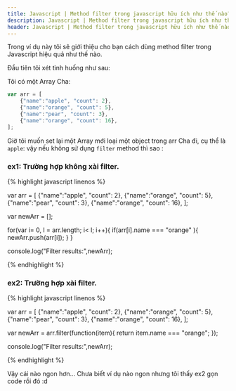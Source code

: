 ```yaml
---
title: Javascript | Method filter trong javascript hữu ích như thế nào?
description: Javascript | Method filter trong javascript hữu ích như thế nào?
header: Javascript | Method filter trong javascript hữu ích như thế nào?
---
```

Trong ví dụ này tôi sẽ giới thiệu cho bạn cách dùng method filter trong Javascript hiệu quả như thế nào.

Đầu tiên tôi xét tình huống như sau:

Tôi có một Array Cha: 

``` javascript
var arr = [
    {"name":"apple", "count": 2},
    {"name":"orange", "count": 5},
    {"name":"pear", "count": 3},
    {"name":"orange", "count": 16},
];

```
Giờ tôi muốn set lại một Array mới loại một object trong arr Cha đi, cụ thể là `apple`:
vậy nếu không sử dụng `filter` method thì sao :

### ex1: Trường hợp không xài filter.

{% highlight javascript linenos %}

var arr = [
    {"name":"apple", "count": 2},
    {"name":"orange", "count": 5},
    {"name":"pear", "count": 3},
    {"name":"orange", "count": 16},
];
    
var newArr = [];

for(var i= 0, l = arr.length; i< l; i++){
    if(arr[i].name === "orange" ){
		newArr.push(arr[i]);
	}
}

console.log("Filter results:",newArr);

{% endhighlight %}

### ex2: Trường hợp xài filter.

{% highlight javascript linenos %}

var arr = [
    {"name":"apple", "count": 2},
    {"name":"orange", "count": 5},
    {"name":"pear", "count": 3},
    {"name":"orange", "count": 16},
];
    
var newArr = arr.filter(function(item){
    return item.name === "orange";
});

console.log("Filter results:",newArr);

{% endhighlight %}


Vậy cái nào ngon hơn... Chưa biết ví dụ nào ngon nhưng tôi thấy ex2 gọn code rồi đó :d 